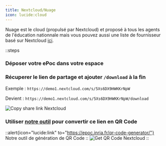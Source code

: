 ```yaml
---
title: Nextcloud/Nuage
icon: lucide:cloud
---
```

Nuage est le cloud (propulsé par Nextcloud) et proposé à tous les agents de l'éducation nationnale mais vous pouvez aussi une liste de
fournisseur basé sur Nextcloud [ici](https://www.chatons.org/search/by-service?service_type_target_id=All&field_alternatives_aux_services_target_id=554&field_software_target_id=All&field_is_shared_value=All&title=).

::steps
### Déposer votre ePoc dans votre espace
### Récuperer le lien de partage et ajouter `/download` à la fin
Exemple : `https://demo1.nextcloud.com/s/5Xs6DX9HWKKrNpW`

Devient : `https://demo1.nextcloud.com/s/5Xs6DX9HWKKrNpW/download`

![Copy share link Nextcloud](images/share-nextcloud.png)
### Utiliser [notre outil](../../qr-code-generator/index.md) pour convertir ce lien en QR Code
::alert{icon="lucide:link" to="https://epoc.inria.fr/qr-code-generator/"}
Notre outil de génération de QR Code
::
![Get QR Code Nextcloud](images/share-qr-nextcloud.png)
::
